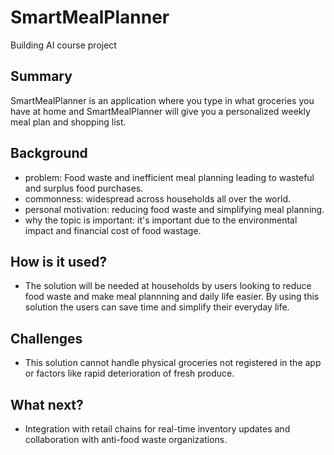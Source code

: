 # SmartMealPlanner
Building AI course project


## Summary
SmartMealPlanner is an application where you type in what groceries you have at home and SmartMealPlanner will give you a personalized weekly meal plan and shopping list.
## Background
* problem: Food waste and inefficient meal planning leading to wasteful and surplus food purchases.
* commonness: widespread across households all over the world.
* personal motivation: reducing food waste and simplifying meal planning.
* why the topic is important: it's important due to the environmental impact and financial cost of food wastage.
## How is it used?
* The solution will be needed at households by users looking to reduce food waste and make meal plannning and daily life easier. By using this solution the users can save time and simplify their everyday life.

## Challenges
* This solution cannot handle physical groceries not registered in the app or factors like rapid deterioration of fresh produce.

## What next?
* Integration with retail chains for real-time inventory updates and collaboration with anti-food waste organizations.

